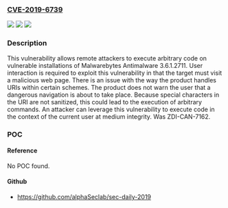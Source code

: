### [CVE-2019-6739](https://cve.mitre.org/cgi-bin/cvename.cgi?name=CVE-2019-6739)
![](https://img.shields.io/static/v1?label=Product&message=Antimalware&color=blue)
![](https://img.shields.io/static/v1?label=Version&message=n%2Fa&color=blue)
![](https://img.shields.io/static/v1?label=Vulnerability&message=CWE-78%3A%20Improper%20Neutralization%20of%20Special%20Elements%20used%20in%20an%20OS%20Command%20('OS%20Command%20Injection')&color=brighgreen)

### Description

This vulnerability allows remote attackers to execute arbitrary code on vulnerable installations of Malwarebytes Antimalware 3.6.1.2711. User interaction is required to exploit this vulnerability in that the target must visit a malicious web page. There is an issue with the way the product handles URIs within certain schemes. The product does not warn the user that a dangerous navigation is about to take place. Because special characters in the URI are not sanitized, this could lead to the execution of arbitrary commands. An attacker can leverage this vulnerability to execute code in the context of the current user at medium integrity. Was ZDI-CAN-7162.

### POC

#### Reference
No POC found.

#### Github
- https://github.com/alphaSeclab/sec-daily-2019

